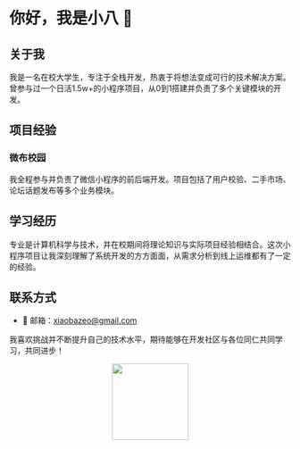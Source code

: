 # 你好，我是小八 👋

## 关于我
我是一名在校大学生，专注于全栈开发，热衷于将想法变成可行的技术解决方案。曾参与过一个日活1.5w+的小程序项目，从0到1搭建并负责了多个关键模块的开发。

## 项目经验

### 微布校园
我全程参与并负责了微信小程序的前后端开发。项目包括了用户校验、二手市场、论坛话题发布等多个业务模块。

## 学习经历
专业是计算机科学与技术，并在校期间将理论知识与实际项目经验相结合。这次小程序项目让我深刻理解了系统开发的方方面面，从需求分析到线上运维都有了一定的经验。

## 联系方式
- 📧 邮箱：xiaobazeo@gmail.com

我喜欢挑战并不断提升自己的技术水平，期待能够在开发社区与各位同仁共同学习，共同进步！


<div align="center"> <img height="137px" src="https://github-readme-stats.vercel.app/api?username=xiaobazeo&show_icons=true&theme=radical&count_private=true" /> </div>

<!--
**xiaobaZeo/xiaobaZeo** is a ✨ _special_ ✨ repository because its `README.md` (this file) appears on your GitHub profile.

Here are some ideas to get you started:

- 🔭 I’m currently working on ...
- 🌱 I’m currently learning ...
- 👯 I’m looking to collaborate on ...
- 🤔 I’m looking for help with ...
- 💬 Ask me about ...
- 📫 How to reach me: ...
- 😄 Pronouns: ...
- ⚡ Fun fact: ...
-->
